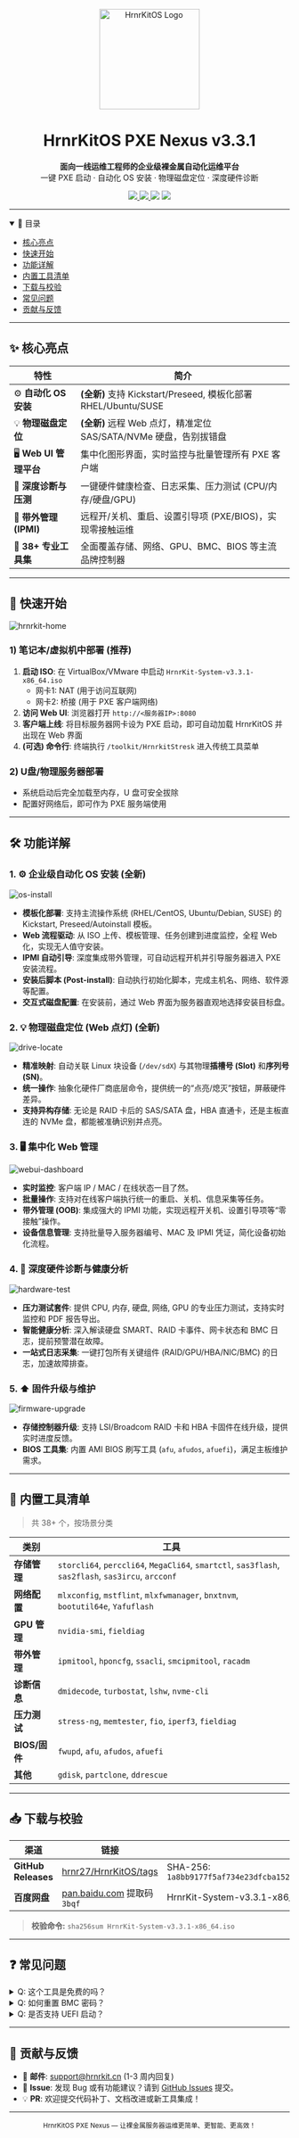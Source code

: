 <!-- GitHub README.md for hrnr27/HrnrKitOS -->
<p align="center">
  <img src="docs/hrnrkitos_logo.svg" alt="HrnrKitOS Logo" width="180"/>
</p>

<h1 align="center">HrnrKitOS PXE Nexus v3.3.1</h1>

<p align="center">
  <strong>面向一线运维工程师的企业级裸金属自动化运维平台</strong><br/>
  一键 PXE 启动 · 自动化 OS 安装 · 物理磁盘定位 · 深度硬件诊断
</p>

<p align="center">
  <a href="https://github.com/hrnr27/HrnrKitOS/releases">
    <img src="https://img.shields.io/github/v/release/hrnr27/HrnrKitOS?style=flat-square&label=Release&logo=github"/>
  </a>
  <a href="https://github.com/hrnr27/HrnrKitOS/blob/main/LICENSE">
    <img src="https://img.shields.io/github/license/hrnr27/HrnrKitOS?style=flat-square&label=License"/>
  </a>
  <img src="https://img.shields.io/badge/ISO-935MB-blue?style=flat-square"/>
  <img src="https://img.shields.io/badge/Platform-x86__64-lightgrey?style=flat-square"/>
</p>

---

<details open>
<summary>📑 目录</summary>

- [核心亮点](#-核心亮点)
- [快速开始](#-快速开始)
- [功能详解](#-功能详解)
- [内置工具清单](#-内置工具清单)
- [下载与校验](#-下载与校验)
- [常见问题](#-常见问题)
- [贡献与反馈](#-贡献与反馈)

</details>

---

## ✨ 核心亮点

| 特性 | 简介 |
| --- | --- |
| ⚙️ **自动化 OS 安装** | **(全新)** 支持 Kickstart/Preseed, 模板化部署 RHEL/Ubuntu/SUSE |
| 💡 **物理磁盘定位** | **(全新)** 远程 Web 点灯，精准定位 SAS/SATA/NVMe 硬盘，告别拔错盘 |
| 🖥️ **Web UI 管理平台** | 集中化图形界面，实时监控与批量管理所有 PXE 客户端 |
| 🔬 **深度诊断与压测** | 一键硬件健康检查、日志采集、压力测试 (CPU/内存/硬盘/GPU) |
| 🔌 **带外管理 (IPMI)** | 远程开/关机、重启、设置引导项 (PXE/BIOS)，实现零接触运维 |
| 🔧 **38+ 专业工具集** | 全面覆盖存储、网络、GPU、BMC、BIOS 等主流品牌控制器 |

---

## 🚀 快速开始
![hrnrkit-home](docs/home.png)

### 1) 笔记本/虚拟机中部署 (推荐)
1.  **启动 ISO**: 在 VirtualBox/VMware 中启动 `HrnrKit-System-v3.3.1-x86_64.iso`
    -   网卡1: NAT (用于访问互联网)
    -   网卡2: 桥接 (用于 PXE 客户端网络)
2.  **访问 Web UI**: 浏览器打开 `http://<服务器IP>:8080`
3.  **客户端上线**: 将目标服务器网卡设为 PXE 启动，即可自动加载 HrnrKitOS 并出现在 Web 界面
4.  **(可选) 命令行**: 终端执行 `/toolkit/HrnrkitStresk` 进入传统工具菜单

### 2) U盘/物理服务器部署
-   系统启动后完全加载至内存，U 盘可安全拔除
-   配置好网络后，即可作为 PXE 服务端使用

---

## 🛠️ 功能详解

### 1. ⚙️ 企业级自动化 OS 安装 (全新)
![os-install](docs/ipxe_tutorial_end.png)
-   **模板化部署**: 支持主流操作系统 (RHEL/CentOS, Ubuntu/Debian, SUSE) 的 Kickstart, Preseed/Autoinstall 模板。
-   **Web 流程驱动**: 从 ISO 上传、模板管理、任务创建到进度监控，全程 Web 化，实现无人值守安装。
-   **IPMI 自动引导**: 深度集成带外管理，可自动远程开机并引导服务器进入 PXE 安装流程。
-   **安装后脚本 (Post-install)**: 自动执行初始化脚本，完成主机名、网络、软件源等配置。
-   **交互式磁盘配置**: 在安装前，通过 Web 界面为服务器直观地选择安装目标盘。

### 2. 💡 物理磁盘定位 (Web 点灯) (全新)
![drive-locate](docs/placeholder_locate_drive.png) <!-- 提示：请替换为真实截图 -->
-   **精准映射**: 自动关联 Linux 块设备 (`/dev/sdX`) 与其物理**插槽号 (Slot)** 和**序列号 (SN)**。
-   **统一操作**: 抽象化硬件厂商底层命令，提供统一的“点亮/熄灭”按钮，屏蔽硬件差异。
-   **支持异构存储**: 无论是 RAID 卡后的 SAS/SATA 盘，HBA 直通卡，还是主板直连的 NVMe 盘，都能被准确识别并点亮。

### 3. 🖥️ 集中化 Web 管理
![webui-dashboard](docs/Client.png)
-   **实时监控**: 客户端 IP / MAC / 在线状态一目了然。
-   **批量操作**: 支持对在线客户端执行统一的重启、关机、信息采集等任务。
-   **带外管理 (OOB)**: 集成强大的 IPMI 功能，实现远程开关机、设置引导项等“零接触”操作。
-   **设备信息管理**: 支持批量导入服务器编号、MAC 及 IPMI 凭证，简化设备初始化流程。

### 4. 🔬 深度硬件诊断与健康分析
![hardware-test](docs/nvidia_test_done.png)
-   **压力测试套件**: 提供 CPU, 内存, 硬盘, 网络, GPU 的专业压力测试，支持实时监控和 PDF 报告导出。
-   **智能健康分析**: 深入解读硬盘 SMART、RAID 卡事件、网卡状态和 BMC 日志，提前预警潜在故障。
-   **一站式日志采集**: 一键打包所有关键组件 (RAID/GPU/HBA/NIC/BMC) 的日志，加速故障排查。

### 5. ⬆️ 固件升级与维护
![firmware-upgrade](docs/raidupdate.png)
-   **存储控制器升级**: 支持 LSI/Broadcom RAID 卡和 HBA 卡固件在线升级，提供实时进度反馈。
-   **BIOS 工具集**: 内置 AMI BIOS 刷写工具 (`afu`, `afudos`, `afuefi`)，满足主板维护需求。

---

## 🧰 内置工具清单
> 共 38+ 个，按场景分类

| 类别 | 工具 |
| --- | --- |
| **存储管理** | `storcli64`, `perccli64`, `MegaCli64`, `smartctl`, `sas3flash`, `sas2flash`, `sas3ircu`, `arcconf` |
| **网络配置** | `mlxconfig`, `mstflint`, `mlxfwmanager`, `bnxtnvm`, `bootutil64e`, `Yafuflash` |
| **GPU 管理** | `nvidia-smi`, `fieldiag` |
| **带外管理** | `ipmitool`, `hponcfg`, `ssacli`, `smcipmitool`, `racadm` |
| **诊断信息** | `dmidecode`, `turbostat`, `lshw`, `nvme-cli` |
| **压力测试** | `stress-ng`, `memtester`, `fio`, `iperf3`, `fieldiag`|
| **BIOS/固件** | `fwupd`, `afu`, `afudos`, `afuefi` |
| **其他** | `gdisk`, `partclone`, `ddrescue` |

---

## 📥 下载与校验

| 渠道 | 链接 | 校验信息 |
| --- | --- | --- |
| **GitHub Releases** | [hrnr27/HrnrKitOS/tags](https://github.com/hrnr27/HrnrKitOS/tags) | SHA-256: `1a8bb9177f5af734e23dfcba152a972b5a65474db4e1f7dbe16beec68fd26c20` |
| **百度网盘** | [pan.baidu.com](https://pan.baidu.com/s/1KbVnL3QcYzq6I7MMeqwNjw) 提取码 `3bqf` | HrnrKit-System-v3.3.1-x86_64.iso |

> **校验命令:** `sha256sum HrnrKit-System-v3.3.1-x86_64.iso`

---

## ❓ 常见问题
<details>
<summary>Q: 这个工具是免费的吗？</summary>
A: 是的，HrnrKitOS 对个人和商业用途完全免费。
</details>

<details>
<summary>Q: 如何重置 BMC 密码？</summary>
A: 在 Web UI 选中目标主机 → 更多操作 → BMC 密码重置。目前支持 Dell, HPE, Supermicro, Lenovo 等主流品牌。
</details>

<details>
<summary>Q: 是否支持 UEFI 启动？</summary>
A: 支持 Legacy BIOS 与 UEFI 双模式启动。
</details>

---

## 🤝 贡献与反馈
- 📧 **邮件**: <support@hrnrkit.cn> (1-3 周内回复)
- 🐛 **Issue**: 发现 Bug 或有功能建议？请到 [GitHub Issues](https://github.com/hrnr27/HrnrKitOS/issues) 提交。
- 💡 **PR**: 欢迎提交代码补丁、文档改进或新工具集成！

---

<p align="center">
  <sub>HrnrKitOS PXE Nexus — 让裸金属服务器运维更简单、更智能、更高效！</sub>
</p>

